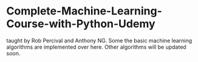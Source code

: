 # Complete-Machine-Learning-Course-with-Python-Udemy
taught by Rob Percival and Anthony NG. Some the basic machine learning algorithms are implemented over here. Other algorithms will be updated soon.
